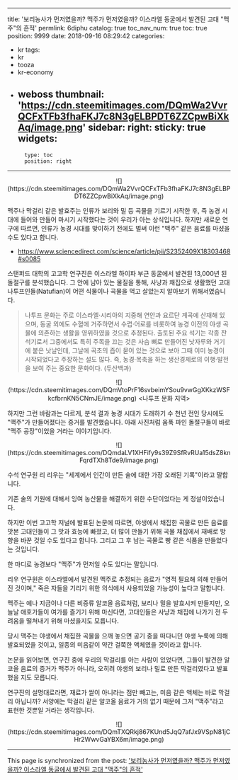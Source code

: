 
---
title: '보리농사가 먼저였을까? 맥주가 먼저였을까? 이스라엘 동굴에서 발견된 고대 "맥주"의 흔적'
permlink: 6diphu
catalog: true
toc_nav_num: true
toc: true
position: 9999
date: 2018-09-16 08:29:42
categories:
- kr
tags:
- kr
- tooza
- kr-economy
- weboss
thumbnail: 'https://cdn.steemitimages.com/DQmWa2VvrQCFxTFb3fhaFKJ7c8N3gELBPDT6ZZCpwBiXkAq/image.png'
sidebar:
    right:
        sticky: true
widgets:
    -
        type: toc
        position: right
---


<center>
![](https://cdn.steemitimages.com/DQmWa2VvrQCFxTFb3fhaFKJ7c8N3gELBPDT6ZZCpwBiXkAq/image.png)
</center>

맥주나 막걸리 같은 발효주는 인류가 보리와 밀 등 곡물을 기르기 시작한 후, 즉 농경 시대에 들어와 만들어 마시기 시작했다는 것이 우리가 아는 상식입니다.  하지만 새로운 연구에 따르면, 인류가 농경 시대를 맞이하기 전에도 벌써 이런 "맥주" 같은 음료를 마셨을 수도 있다고 합니다.  

- https://www.sciencedirect.com/science/article/pii/S2352409X18303468#s0085 

스탠퍼드 대학의 고고학 연구진은 이스라엘 하이파 부근 동굴에서 발견된 13,000년 된 돌절구를 분석했습니다. 그 안에 남아 있는 물질을 통해, 사냥과 채집으로 생활했던 고대 나투프인들(Natufian)이 어떤 식물이나 곡물을 먹고 살았는지 알아보기 위해서였습니다.  

> 나투프 문화는 주로 이스라엘·시리아의 지중해 연안과 요르단 계곡에 산재해 있으며, 동굴 외에도 수혈에 거주하면서 수렵·어로를 비롯하여 농경 이전의 야생 곡물에 의존하는 생활을 영위하였을 것으로 추정된다. 출토된 주요 석기는 각종 잔석기로서 그중에서도 특히 주목을 끄는 것은 사슴 뼈로 만들어진 낫자루와 거기에 붙은 낫날인데, 그날에 곡초의 즙이 묻어 있는 것으로 보아 그때 이미 농경이 시작되었다고 주장하는 설도 많다. 즉, 농경·목축을 하는 생산경제로의 이행·발전을 보여 주는 중요한 문화이다. (두산백과) 

<center> 
![](https://cdn.steemitimages.com/DQmVtoPrF16svbeimYSou9vwGgXKkzWSFkcfbrnKN5CNmJE/image.png)
<나투프 문화 지역> 
</center> 

하지만 그런 바람과는 다르게, 분석 결과 농경 시대가 도래하기 수 천년 전인 당시에도 "맥주"가 만들어졌다는 증거를 발견했습니다. 아래 사진처럼 움푹 파인 돌절구들이 바로 "맥주 공장"이었을 거라는 이야기입니다. 

<center> 
![](https://cdn.steemitimages.com/DQmdaLV1XHFify9s39Z9SfRvRUa15dsZ8knFqrdTXh8Tde9/image.png)
</center> 

수석 연구원 리 리우는 "세계에서 인간이 만든 술에 대한 가장 오래된 기록"이라고 말합니다. 
  
기존 술의 기원에 대해서 잉여 농산물을 해결하기 위한 수단이었다는 게 정설이었습니다.  

하지만 이번 고고학 저널에 발표된 논문에 따르면, 야생에서 채집한 곡물로 만든 음료를 맛본 고대인들이 그 맛과 효능에 빠졌고, 더 많이 만들기 위해 곡물 채집에서 재배로 방향을 바꾼 것일 수도 있다고 합니다. 그리고 그 후 남는 곡물로 빵 같은 식품을 만들었다는 것입니다.  

한 마디로 농경보다 "맥주"가 먼저일 수도 있다는 말입니다.  

리우 연구원은  이스라엘에서 발견된 맥주로 추정되는 음료가 "영적 필요해 의해 만들어진 것이며," 죽은 자들을 기리기 위한 의식에서 사용되었을 가능성이 높다고 말합니다.  

맥주는 예나 지금이나 다른 비증류 알코올 음료처럼, 보리나 밀을 발효시켜 만들지만, 오늘날 애호가들이 여가를 즐기기 위해 마신다면, 고대인들은 사냥과 채집에 나가기 전 두려움을 떨쳐내기 위해 마셨을지도 모릅니다.   

당시 맥주는 야생에서 채집한 곡물을 으깨 놓으면 공기 중을 떠다니던 야생 누룩에 의해 발효되었을 것이고, 일종의 미음같이 약간 걸쭉한 액체였을 것이라고 합니다.  

논문을 읽어보면, 연구진 중에 우리의 막걸리를 아는 사람이 있었다면, 그들이 발견한 알코올 음료의 증거가 맥주가 아니라, 오히려  야생의 보리나 밀로 만든 막걸리였다고 발표했을 지도 모릅니다.  

연구진의 설명대로라면, 재료가 쌀이 아니라는 점만 빼고는, 미음 같은 액체는 바로 막걸리 아닙니까?  서양에는 막걸리 같은 알코올 음료가 거의 없기 때문에 그저 "맥주"라고 표현한 것뿐일 거라는 생각입니다.   

<center> 
![](https://cdn.steemitimages.com/DQmTXQRkj867KUnd5JqQ7afJx9VSpN81jCHr2WwvGaYBX6m/image.png)
</center>

- - -

This page is synchronized from the post: ['보리농사가 먼저였을까? 맥주가 먼저였을까? 이스라엘 동굴에서 발견된 고대 "맥주"의 흔적'](https://steemit.com/@pius.pius/6diphu)
